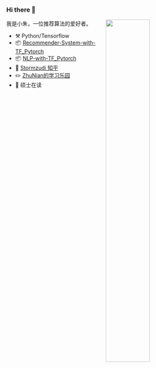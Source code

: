 ### Hi there 👋

[<img align="right" width="48%" src="https://github-readme-stats.vercel.app/api?username=Stormzudi&hide=prs&count_private=true&show_icons=false">](https://github.com/Stormzudi)


我是小朱，一位推荐算法的爱好者。

-   :hammer_and_pick: Python/Tensorflow
-   :package:  [Recommender-System-with-TF_Pytorch](https://github.com/Stormzudi/Recommender-System-with-TF_Pytorch)
-   :package:  [NLP-with-TF_Pytorch](https://github.com/Stormzudi/NLP-with-TF_Pytorch)
-   :pencil: [Stormzudi 知乎](https://www.zhihu.com/people/zhu-di-79-47)
-   :pencil2: [ZhuNian的学习乐园](https://blog.csdn.net/qq_41709378)
-   :school: 硕士在读














<!--
**Stormzudi/Stormzudi** is a ✨ _special_ ✨ repository because its `README.md` (this file) appears on your GitHub profile.

Here are some ideas to get you started:

- 🔭 I’m currently working on ...
- 🌱 I’m currently learning ...
- 👯 I’m looking to collaborate on ...
- 🤔 I’m looking for help with ...
- 💬 Ask me about ...
- 📫 How to reach me: ...
- 😄 Pronouns: ...
- ⚡ Fun fact: ...
-->
